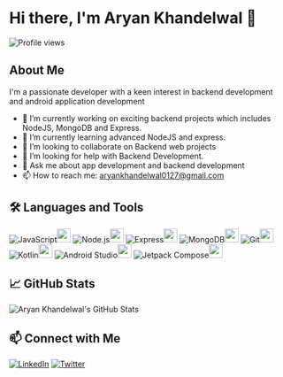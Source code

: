 # Hi there, I'm Aryan Khandelwal 👋

![Profile views](https://komarev.com/ghpvc/?username=0127aryan)

## About Me

I'm a passionate developer with a keen interest in backend development and android application development

- 🔭 I’m currently working on exciting backend projects which includes NodeJS, MongoDB and Express.
- 🌱 I’m currently learning advanced NodeJS and express.
- 👯 I’m looking to collaborate on Backend web projects
- 🤔 I’m looking for help with Backend Development.
- 💬 Ask me about app development and backend development
- 📫 How to reach me: aryankhandelwal0127@gmail.com

## 🛠️ Languages and Tools

![JavaScript](https://img.shields.io/badge/-JavaScript-000?style=flat)<img src="https://img.shields.io/badge/-JavaScript-000?style=flat&logo=javascript&logoWidth=50" height="25">
![Node.js](https://img.shields.io/badge/-Node.js-000?style=flat)<img src="https://img.shields.io/badge/-Node.js-000?style=flat&logo=node.js&logoWidth=50" height="25">
![Express](https://img.shields.io/badge/-Express-000?style=flat)<img src="https://img.shields.io/badge/-Express-000?style=flat&logo=express&logoWidth=50" height="25">
![MongoDB](https://img.shields.io/badge/-MongoDB-000?style=flat)<img src="https://img.shields.io/badge/-MongoDB-000?style=flat&logo=mongodb&logoWidth=50" height="25">
![Git](https://img.shields.io/badge/-Git-000?style=flat)<img src="https://img.shields.io/badge/-Git-000?style=flat&logo=git&logoWidth=50" height="25">
![Kotlin](https://img.shields.io/badge/-Kotlin-000?style=flat)<img src="https://img.shields.io/badge/-Kotlin-000?style=flat&logo=kotlin&logoWidth=50" height="25">
![Android Studio](https://img.shields.io/badge/-Android%20Studio-000?style=flat)<img src="https://img.shields.io/badge/-Android%20Studio-000?style=flat&logo=android-studio&logoWidth=50" height="25">
![Jetpack Compose](https://img.shields.io/badge/-Jetpack%20Compose-000?style=flat)<img src="https://img.shields.io/badge/-Jetpack%20Compose-000?style=flat&logo=jetpack-compose&logoWidth=50" height="25">




## 📈 GitHub Stats

![Aryan Khandelwal's GitHub Stats](https://github-readme-stats.vercel.app/api?username=0127aryan&show_icons=true&hide_border=true)

## 📫 Connect with Me

[![LinkedIn](https://img.shields.io/badge/-LinkedIn-0077B5?style=flat&logo=LinkedIn&logoColor=white)]([https://www.linkedin.com/in/johnDoe](https://www.linkedin.com/in/aryan-khandelwal-796a2521b/))
[![Twitter](https://img.shields.io/badge/-Twitter-1DA1F2?style=flat&logo=Twitter&logoColor=white)]([https://twitter.com/johnDoe](https://twitter.com/AryanKh53383160))
